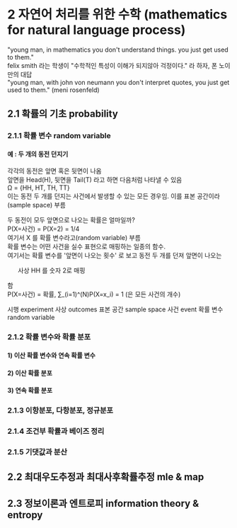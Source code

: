 # 2 자연어 처리를 위한 수학 (mathematics for natural language process)
"young man, in mathematics you don't understand things. you just get used to them."  
felix smith 라는 학생이 "수학적인 특성이 이해가 되지않아 걱정이다." 라 하자, 폰 노이만의 대답  
"young man, with john von neumann you don't interpret quotes, you just get used to them." (meni rosenfeld)

## 2.1 확률의 기초 probability

### 2.1.1 확률 변수 random variable
#### 예 : 두 개의 동전 던지기
각각의 동전은 앞면 혹은 뒷면이 나옴  
앞면을 Head(H), 뒷면을 Tail(T) 라고 하면 다음처럼 나타낼 수 있음  
Ω = {HH, HT, TH, TT}  
이는 동전 두 개를 던지는 사건에서 발생할 수 있는 모든 경우임. 이를 표본 공간이라(sample space) 부름

두 동전이 모두 앞면으로 나오는 확률은 얼마일까?  
P(X=사건) = P(X=2) = 1/4  
여기서 X 를 확률 변수라고(random variable) 부름  
확률 변수는 어떤 사건을 실수 표현으로 매핑하는 일종의 함수.  
여기서는 확률 변수를 '앞면이 나오는 횟수' 로 보고 동전 두 개를 던져 앞면이 나오는 <ul>사상 HH 를 숫자 2로 매핑</ul>함  
P(X=사건) = 확률, ∑_(i=1)^(N)P(X=x_i) = 1 (은 모든 사건의 개수)


시행 experiment
사상 outcomes
표본 공간 sample space
사건 event
확률 변수 random variable

### 2.1.2 확률 변수와 확률 분포
#### 1) 이산 확률 변수와 연속 확률 변수
#### 2) 이산 확률 분포
#### 3) 연속 확률 분포

### 2.1.3 이항분포, 다항분포, 정규분포

### 2.1.4 조건부 확률과 베이즈 정리

### 2.1.5 기댓값과 분산

## 2.2 최대우도추정과 최대사후확률추정 mle & map

## 2.3 정보이론과 엔트로피 information theory & entropy
